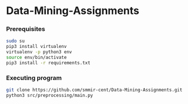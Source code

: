 # Data-Mining-Assignments
### Prerequisites
```sh
sudo su
pip3 install virtualenv
virtualenv -p python3 env
source env/bin/activate
pip3 install -r requirements.txt
```

### Executing program

```sh
git clone https://github.com/smmir-cent/Data-Mining-Assignments.git
python3 src/preprocessing/main.py